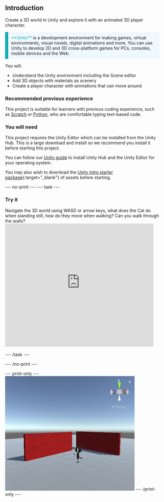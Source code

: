 ## Introduction

Create a 3D world in Unity and explore it with an animated 3D player character. 

<p style="border-left: solid; border-width:10px; border-color: #0faeb0; background-color: aliceblue; padding: 10px;">
<span style="color: #0faeb0">**Unity**</span> is a development environment for making games, virtual environments, visual novels, digital animations and more. You can use Unity to develop 2D and 3D cross-platform games for PCs, consoles, mobile devices and the Web.
</p>

You will:
+ Understand the Unity environment including the Scene editor
+ Add 3D objects with materials as scenery
+ Create a player character with animations that can move around

### Recommended previous experience
This project is suitable for learners with previous coding experience, such as [Scratch](https://projects.raspberrypi.org/en/pathways/scratch-intro) or [Python](https://projects.raspberrypi.org/en/pathways/python-intro), who are comfortable typing text-based code. 

### You will need
This project requires the Unity Editor which can be installed from the Unity Hub. This is a large download and install so we recommend you install it before starting this project.

You can follow our [Unity guide](https://projects.raspberrypi.org/en/projects/unity-guide) to install Unity Hub and the Unity Editor for your operating system.

You may also wish to download the [Unity intro starter package](rpf.io/p/en/explore-a-3d-world-go){:target="_blank"} of assets before starting. 

--- no-print ---
--- task ---
### Try it
<div style="display: flex; flex-wrap: wrap">
<div style="flex-basis: 175px; flex-grow: 1">  
Navigate the 3D world using WASD or arrow keys, what does the Cat do when standing still, how do they move when walking? Can you walk through the walls?
<iframe allowtransparency="true" width="485" height="402" src="https://explore-a-3d-world-basic.rpfilt.repl.co" frameborder="0"></iframe>
</div>
</div>

--- /task ---

--- /no-print ---

--- print-only ---
![Completed project](images/showcase_static.png)
--- /print-only ---
